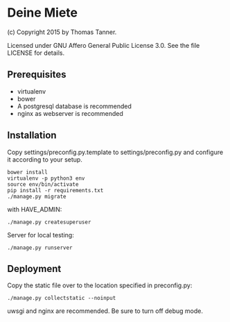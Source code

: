 # Deine Miete

(c) Copyright 2015 by Thomas Tanner.

Licensed under GNU Affero General Public License 3.0. See the file LICENSE for details.

## Prerequisites

 * virtualenv
 * bower
 * A postgresql database is recommended
 * nginx as webserver is recommended

## Installation

Copy settings/preconfig.py.template to settings/preconfig.py and configure it according to your setup.

```
bower install
virtualenv -p python3 env
source env/bin/activate
pip install -r requirements.txt
./manage.py migrate
```

with HAVE_ADMIN: 
```
./manage.py createsuperuser
```

Server for local testing:
```
./manage.py runserver
```

## Deployment

Copy the static file over to the location specified in preconfig.py:

```
./manage.py collectstatic --noinput
```

uwsgi and nginx are recommended. Be sure to turn off debug mode.
